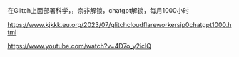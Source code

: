 在Glitch上面部署科学，，奈非解锁，chatgpt解锁，每月1000小时

https://www.kjkkk.eu.org/2023/07/glitchcloudflareworkersip0chatgpt1000.html

https://www.youtube.com/watch?v=4D7o_y2iclQ
